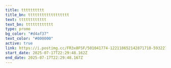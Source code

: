 ```yaml
---
title: tttttttttt
title_bn: tttttttttttttttttt
text: tttttttttttt
text_bn: tttttttttttt
type: promo
bg_color: "#d4af37"
text_color: "#000000"
active: true
link: https://i.postimg.cc/FR3x8FSF/501041774-122118652142871718-5932272806381096403-n.jpg
start_date: 2025-07-17T22:29:48.162Z
end_date: 2025-07-17T22:29:48.167Z
---
```

